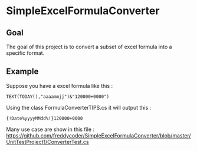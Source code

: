 # SimpleExcelFormulaConverter

## Goal

The goal of this project is to convert a subset of excel formula into a specific format.

## Example

Suppose you have a excel formula like this :
```
TEXT(TODAY(),"aaaammjj")&"120000+0000")
```

Using the class FormulaConverterTIPS.cs it will output this :
```
{!Date%yyyyMMdd%!}120000+0000
```

Many use case are show in this file : https://github.com/freddycoder/SimpleExcelFormulaConverter/blob/master/UnitTestProject1/ConverterTest.cs
